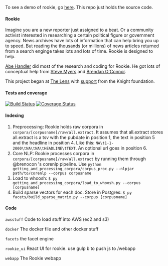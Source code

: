 To see a demo of rookie, go [here](http://54.213.128.229/?q=Mitch%20Landrieu/ "here"). This repo just holds the source code.

#### Rookie

Imagine you are a new reporter just assigned to a beat. Or a community activist interested in researching a certain political figure or government agency. News archives have lots of information that can help bring you up to speed. But reading the thousands (or millions) of news articles returned from a search enginge takes lots and lots of time. Rookie is designed to help. 

[Abe Handler](https://www.abehandler.com "Abe Handler") did most of the research and coding for Rookie. He got lots of conceptual help from [Steve Myers](https://twitter.com/myersnews "Steve Myers") and [Brendan O'Connor](http://brenocon.com "Brendan O'Connor").

This project began at [The Lens](http://www.thelensnola.org "The Lens") with [support](http://www.knightfoundation.org/grants/201550791/ "support") from the Knight foundation.

#### Tests and coverage

[![Build Status](https://travis-ci.org/AbeHandler/rookie.svg?branch=master)](https://travis-ci.org/AbeHandler/rookie) [![Coverage Status](https://coveralls.io/repos/AbeHandler/rookie/badge.svg?branch=master&service=github)](https://coveralls.io/github/AbeHandler/rookie?branch=master)

#### Indexing

1. Preprocessing: Rookie holds raw corpora in `corpora/[corpusname]/raw/all.extract`. It assumes that all.extract stores all.extract is a tsv with the pubdate in position 1, the text in position 5 and the headline in position 4. Like this: `NA\t1-1-2000\tNA\tNA\tHEADLINE\tTEXT`. An optional url goes in position 6.
2. Core NLP: Rookie processes corpora in `corpora/[corpusname]/raw/all.extract` by running them through @brenocon 's corenlp pipeline. Use `python getting_and_processing_corpora/corpus_proc.py --nlpjar path/to/corenlp --corpus corpusname`
3. Load to whoosh: `$ py getting_and_processing_corpora/load_to_whoosh.py --corpus [corpusname]`
4. Build sparse vectors for each doc. Store in Postgres: `$ py facets/build_sparse_matrix.py --corpus [corpusname]`

#### Code

`awsstuff` Code to load stuff into AWS (ec2 and s3)

`docker` The docker file and other docker stuff

`facets` the facet engine

`rookie_ui` React UI for rookie. use gulp b to push js to /webapp

`webapp` The Rookie webapp
